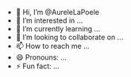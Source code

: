 - 👋 Hi, I’m @AureleLaPoele
- 👀 I’m interested in ...
- 🌱 I’m currently learning ...
- 💞️ I’m looking to collaborate on ...
- 📫 How to reach me ...
- 😄 Pronouns: ...
- ⚡ Fun fact: ...

<!---
AureleLaPoele/AureleLaPoele is a ✨ special ✨ repository because its `README.md` (this file) appears on your GitHub profile.
You can click the Preview link to take a look at your changes.
--->

